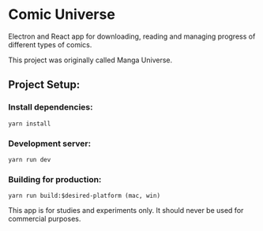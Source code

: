# Comic Universe

Electron and React app for downloading, reading and managing progress of different types of comics.

This project was originally called Manga Universe.

## Project Setup:

### Install dependencies:

```
yarn install
```

### Development server:

```
yarn run dev
```

### Building for production:

```
yarn run build:$desired-platform (mac, win)
```

This app is for studies and experiments only. It should never be used for commercial purposes.
